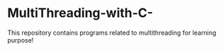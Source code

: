 # MultiThreading-with-C-
This repository contains programs related to multithreading for learning purpose!
